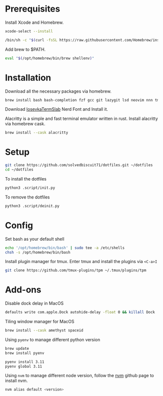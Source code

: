 # Prerequisites

Install Xcode and Homebrew.

```bash
xcode-select --install
```

```bash
/bin/sh -c "$(curl -fsSL https://raw.githubusercontent.com/Homebrew/install/HEAD/install.sh)"
```

Add brew to $PATH.

```sh
eval "$(/opt/homebrew/bin/brew shellenv)"
```

# Installation

Download all the necessary packages via homebrew.

```sh
brew install bash bash-completion fzf gcc git lazygit lsd neovim nnn tmux zoxide
```

Download [IosevkaTermSlab](https://www.nerdfonts.com/font-downloads) Nerd Font and Install it.

Alacritty is a simple and fast terminal emulator written in rust. Install alacritty via homebrew cask.

```sh
brew install --cask alacritty
```

# Setup

```sh
git clone https://github.com/solvedbiscuit71/dotfiles.git ~/dotfiles
cd ~/dotfiles
```

To install the dotfiles

```sh
python3 .script/init.py
```

To remove the dotfiles
```sh
python3 .script/deinit.py
```

# Config

Set bash as your default shell

```bash
echo '/opt/homebrew/bin/bash' | sudo tee -a /etc/shells
chsh -s /opt/homebrew/bin/bash
```

Install plugin manager for tmux. Enter tmux and install the plugins via `<C-a>I`

```bash
git clone https://github.com/tmux-plugins/tpm ~/.tmux/plugins/tpm
```

# Add-ons

Disable dock delay in MacOS

```bash
defaults write com.apple.Dock autohide-delay -float 0 && killall Dock
```

Tiling window manager for MacOS

```bash
brew install --cask amethyst spaceid
```

Using `pyenv` to manage different python version
```bash
brew update
brew install pyenv
```

```bash
pyenv install 3.11
pyenv global 3.11
```

Using `nvm` to manage different node version, follow the [nvm](https://github.com/nvm-sh/nvm) github page to install nvm.

```bash
nvm alias default <version>
```
